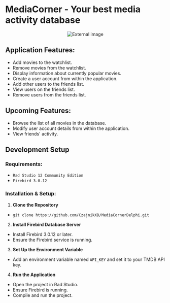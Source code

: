 # **MediaCorner - Your best media activity database**

<p align="center">
  <img src="https://imgur.com/3PVEXAj.png" alt="External image">
</p>

## **Application Features:**
- Add movies to the watchlist.
- Remove movies from the watchlist.
- Display information about currently popular movies.
- Create a user account from within the application.
- Add other users to the friends list.
- View users on the friends list. 
- Remove users from the friends list.

## **Upcoming Features:**
- Browse the list of all movies in the database.
- Modify user account details from within the application.
- View friends' activity.

## **Development Setup**
### **Requirements:**
- `Rad Studio 12 Community Edition`
- `Firebird 3.0.12`

### **Installation & Setup:**
1. **Clone the Repository**  
- `git clone https://github.com/CzajnikXD/MediaCornerDelphi.git`
2. **Install Firebird Database Server**
- Install Firebird 3.0.12 or later.
- Ensure the Firebird service is running.
3. **Set Up the Environment Variable**
- Add an environment variable named `API_KEY` and set it to your TMDB API key.
4. **Run the Application**
- Open the project in Rad Studio.
- Ensure Firebird is running.
- Compile and run the project.
